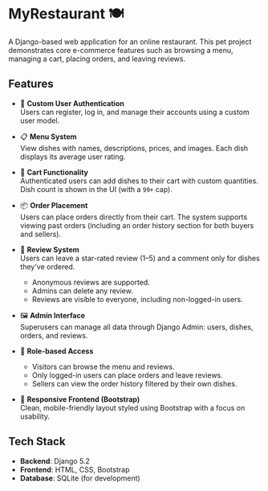 # MyRestaurant 🍽

A Django-based web application for an online restaurant. This pet project demonstrates core e-commerce features such as browsing a menu, managing a cart, placing orders, and leaving reviews.

## Features

- 🔐 **Custom User Authentication**  
  Users can register, log in, and manage their accounts using a custom user model.

- 📋 **Menu System**  
  View dishes with names, descriptions, prices, and images. Each dish displays its average user rating.

- 🛒 **Cart Functionality**  
  Authenticated users can add dishes to their cart with custom quantities. Dish count is shown in the UI (with a `99+` cap).

- 📦 **Order Placement**  
  Users can place orders directly from their cart. The system supports viewing past orders (including an order history section for both buyers and sellers).

- 🌟 **Review System**  
  Users can leave a star-rated review (1–5) and a comment only for dishes they've ordered.  
  - Anonymous reviews are supported.  
  - Admins can delete any review.  
  - Reviews are visible to everyone, including non-logged-in users.

- 🖼 **Admin Interface**  
  Superusers can manage all data through Django Admin: users, dishes, orders, and reviews.

- 🧠 **Role-based Access**  
  - Visitors can browse the menu and reviews.  
  - Only logged-in users can place orders and leave reviews.  
  - Sellers can view the order history filtered by their own dishes.

- 🎨 **Responsive Frontend (Bootstrap)**  
  Clean, mobile-friendly layout styled using Bootstrap with a focus on usability.

## Tech Stack

- **Backend**: Django 5.2
- **Frontend**: HTML, CSS, Bootstrap
- **Database**: SQLite (for development)


